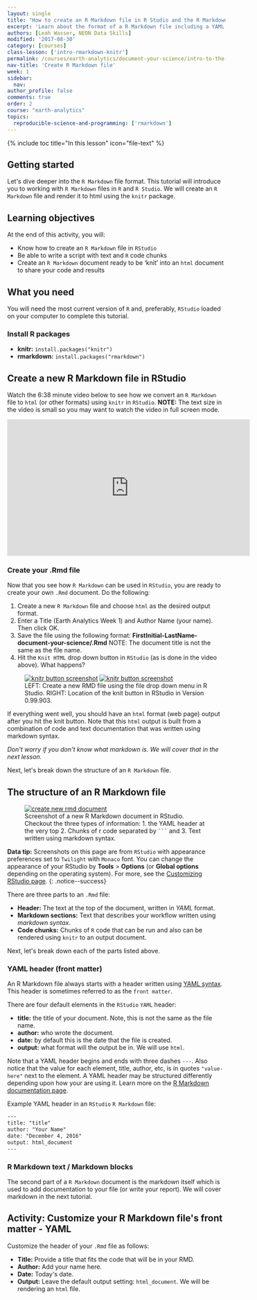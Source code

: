```yaml
---
layout: single
title: "How to create an R Markdown file in R Studio and the R Markdown file structure."
excerpt: 'Learn about the format of a R Markdown file including a YAML header, R code and markdown formatted text.'
authors: [Leah Wasser, NEON Data Skills]
modified: '2017-08-30'
category: [courses]
class-lesson: ['intro-rmarkdown-knitr']
permalink: /courses/earth-analytics/document-your-science/intro-to-the-rmarkdown-format-and-knitr/
nav-title: 'Create R Markdown file'
week: 1
sidebar:
  nav:
author_profile: false
comments: true
order: 2
course: "earth-analytics"
topics:
  reproducible-science-and-programming: ['rmarkdown']
---
```

{% include toc title="In this lesson" icon="file-text" %}


## Getting started
Let's dive deeper into the `R Markdown` file format. This tutorial will introduce
you to working with `R Markdown` files in `R` and `R Studio`. We will create an
`R Markdown` file and render it to html using the `knitr` package.

<div class='notice--success' markdown="1">

## <i class="fa fa-graduation-cap" aria-hidden="true"></i> Learning objectives
At the end of this activity, you will:

* Know how to create an `R Markdown` file in `RStudio`
* Be able to write a script with text and `R` code chunks
* Create an `R Markdown` document ready to be ‘knit’ into an `html` document to
share your code and results

## <i class="fa fa-check-square-o fa-2" aria-hidden="true"></i> What you need

You will need the most current version of `R` and, preferably, `RStudio` loaded on
your computer to complete this tutorial.

### Install R packages

* **knitr:** `install.packages("knitr")`
* **rmarkdown:** `install.packages("rmarkdown")`

</div>

##  <i class="fa fa-youtube-play" aria-hidden="true"></i> Create a new R Markdown file in RStudio

Watch the 6:38 minute video below to see how we convert
an `R Markdown` file to `html` (or other formats) using `knitr` in `RStudio`.
**NOTE:** The text size in the video is small so you may want to watch the video in
full screen mode.

<iframe width="560" height="315" src="https://www.youtube.com/embed/DNS7i2m4sB0" frameborder="0" allowfullscreen></iframe>

### Create your .Rmd file

Now that you see how `R Markdown` can be used in `RStudio`, you are
ready to create your own `.Rmd` document. Do the following:

1. Create a new `R Markdown` file and choose `html` as the desired output format.
2. Enter a Title (Earth Analytics Week 1) and Author Name (your name). Then click OK.
3. Save the file using the following format: **FirstInitial-LastName-document-your-science/.Rmd**
NOTE: The document title is not the same as the file name.
4. Hit the <kbd>`Knit HTML`</kbd> drop down button in `RStudio` (as is done in the video above). What happens?

<figure class="half">
<a href="{{ site.url }}/images/courses/earth-analytics/document-your-science/intro-knitr-rmd/create-rmd.png">
<img src="{{ site.url }}/images/courses/earth-analytics/document-your-science/intro-knitr-rmd/create-rmd.png" alt="knitr button screenshot"></a>
	<a href="{{ site.url }}/images/courses/earth-analytics/document-your-science/intro-knitr-rmd/KnitButton-screenshot.png">
	<img src="{{ site.url }}/images/courses/earth-analytics/document-your-science/intro-knitr-rmd/KnitButton-screenshot.png" alt="knitr button screenshot"></a>
	<figcaption> LEFT: Create a new RMD file using the file drop down menu in
  R Studio. RIGHT: Location of the knit button in RStudio in Version 0.99.903.
	</figcaption>
</figure>

If everything went well, you should have an `html` format (web page) output
after you hit the knit button. Note that this `html` output is built from a
combination of code and text documentation that was written using markdown syntax.

*Don't worry if you don't know what markdown is. We will cover that in the next
lesson.*

Next, let's break down the structure of an `R Markdown` file.

## The structure of an R Markdown file

 <figure>
	<a href="{{ site.url }}/images/courses/earth-analytics/document-your-science/intro-knitr-rmd/NewRmd-html-screenshot.png">
	<img src="{{ site.url }}/images/courses/earth-analytics/document-your-science/intro-knitr-rmd/NewRmd-html-screenshot.png" alt="create new rmd document"></a>
	<figcaption>Screenshot of a new R Markdown document in RStudio. Checkout the three
  types of information: 1. the YAML header at the very top 2. Chunks of r code
  separated by <code>```</code> and 3. Text written using markdown syntax.
	</figcaption>
</figure>

<i class="fa fa-star"></i> **Data tip:** Screenshots on this page are
from `RStudio` with appearance preferences set to `Twilight` with `Monaco` font. You
can change the appearance of your RStudio by **Tools** > **Options**
(or **Global options** depending on the operating system). For more, see the
<a href="https://support.rstudio.com/hc/en-us/articles/200549016-Customizing-RStudio" target="_blank">Customizing RStudio page</a>.
{: .notice--success}

There are three parts to an `.Rmd` file:

* **Header:** The text at the top of the document, written in *YAML* format.
* **Markdown sections:** Text that describes your workflow written using *markdown syntax*.
* **Code chunks:** Chunks of `R` code that can be run and also can be rendered
using `knitr` to an output document.

Next, let's break down each of the parts listed above.

### YAML header (front matter)

An R Markdown file always starts with a header written using
<a href="https://en.wikipedia.org/wiki/YAML" target="_blank">YAML syntax</a>.
This header is sometimes referred to as the `front matter`.

There are four default elements in the `RStudio` `YAML` header:

* **title:** the title of your document. Note, this is not the same as the file name.
* **author:** who wrote the document.
* **date:** by default this is the date that the file is created.
* **output:** what format will the output be in. We will use `html`.

Note that a YAML header begins and ends with three
dashes `---`. Also notice that the value for each element, title, author, etc,
is in quotes `"value-here"` next to the element.  A YAML header may be structured
differently depending upon how your are using it. Learn more on the
<a href="http://rmarkdown.rstudio.com/authoring_quick_tour.html#output_options" target="_blank"> R Markdown documentation page</a>.

Example YAML header in an `RStudio` `R Markdown` file:

```xml
---
title: "title"
author: "Your Name"
date: "December 4, 2016"
output: html_document
---
```

### R Markdown text / Markdown blocks

The second part of a `R Markdown` document is the markdown itself which is used
to add documentation to your file (or write your report). We will cover markdown
in the next tutorial.

<div class="notice--warning" markdown="1">

## <i class="fa fa-pencil-square-o" aria-hidden="true"></i> Activity: Customize your R Markdown file's front matter - YAML
Customize the header of your `.Rmd` file as follows:

* **Title:** Provide a title that fits the code that will be in your RMD.
* **Author:** Add your name here.
* **Date:** Today's date.
* **Output:** Leave the default output setting: `html_document`.
We will be rendering an `html` file.

</div>
